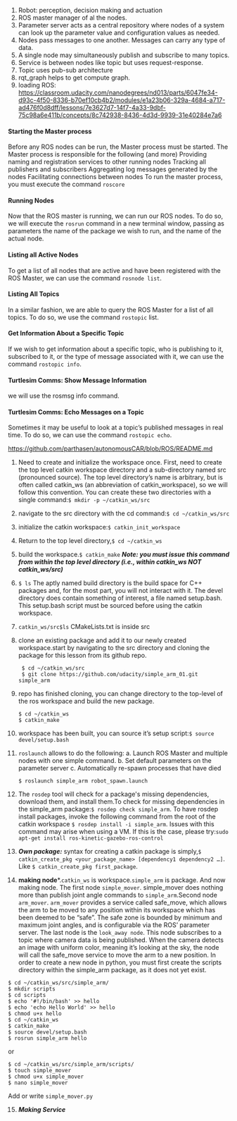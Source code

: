 1. Robot: perception, decision making and actuation
2. ROS master manager of al the nodes.
3. Parameter server acts as a central repository where nodes of a system can look up the parameter value and configuration values as needed.
4. Nodes pass messages to one another. Messages can carry any type of data.
5. A single node may simultaneously publish and subscribe to many topics.
6. Service is between nodes like topic but uses request-response.
7. Topic uses pub-sub architecture
8. rqt_graph helps to get compute graph.
9. loading ROS: https://classroom.udacity.com/nanodegrees/nd013/parts/6047fe34-d93c-4f50-8336-b70ef10cb4b2/modules/e1a23b06-329a-4684-a717-ad476f0d8dff/lessons/7e3627d7-14f7-4a33-9dbf-75c98a6e411b/concepts/8c742938-8436-4d3d-9939-31e40284e7a6

#### Starting the Master process
Before any ROS nodes can be run, the Master process must be started.
The Master process is responsible for the following (and more)
    Providing naming and registration services to other running nodes
    Tracking all publishers and subscribers
    Aggregating log messages generated by the nodes
    Facilitating connections between nodes
To run the master process, you must execute the command `roscore`
#### Running Nodes
Now that the ROS master is running, we can run our  ROS nodes. To do so, we will execute the `rosrun` command in a new terminal window, passing as parameters the name of the package we wish to run, and the name of the actual node.
#### Listing all Active Nodes
To get a list of all nodes that are active and have been registered with the ROS Master, we can use the command `rosnode list`. 
#### Listing All Topics
In a similar fashion, we are able to query the ROS Master for a list of all topics. To do so, we use the command `rostopic` list.
#### Get Information About a Specific Topic
If we wish to get information about a specific topic, who is publishing to it, subscribed to it, or the type of message associated with it, we can use the command `rostopic info`.
#### Turtlesim Comms: Show Message Information
we will use the rosmsg info command.
#### Turtlesim Comms: Echo Messages on a Topic
Sometimes it may be useful to look at a topic’s published messages in real time. To do so, we can use the command `rostopic echo`. 

https://github.com/parthasen/autonomousCAR/blob/ROS/README.md

1. Need to create and initialize the workspace once. First, need to create the top level catkin workspace directory and a sub-directory named src (pronounced source). The top level directory’s name is arbitrary, but is often called catkin_ws (an abbreviation of catkin_workspace), so we will follow this convention. You can create these two directories with a single command:`$ mkdir -p ~/catkin_ws/src`
2. navigate to the src directory with the cd command:`$ cd ~/catkin_ws/src`
3. initialize the catkin workspace:`$ catkin_init_workspace`
4. Return to the top level directory,`$ cd ~/catkin_ws`
5.  build the workspace.`$ catkin_make`
***Note: you must issue this command from within the top level directory (i.e., within catkin_ws NOT catkin_ws/src)***
6. `$ ls` The aptly named build directory is the build space for C++ packages and, for the most part, you will not interact with it. The devel directory does contain something of interest, a file named setup.bash. This setup.bash script must be sourced before using the catkin workspace. 
7. `catkin_ws/src$ls` CMakeLists.txt is inside src
8. clone an existing package and add it to our newly created workspace.start by navigating to the src directory and cloning the  package for this lesson from its github repo.

        $ cd ~/catkin_ws/src
        $ git clone https://github.com/udacity/simple_arm_01.git simple_arm
 9. repo has finished cloning, you can change directory to the top-level of the ros workspace and build the new package.
 
        $ cd ~/catkin_ws
        $ catkin_make
 10. workspace has been built, you can source it’s setup script:`$ source devel/setup.bash`

 11. `roslaunch` allows to do the following: a. Launch ROS Master and multiple nodes with one simple command. b. Set default parameters on the parameter server c. Automatically re-spawn processes that have died 
 
         $ roslaunch simple_arm robot_spawn.launch
        
 11. The `rosdep` tool will check for a package's missing dependencies, download them, and install them.To check for missing dependencies in the simple_arm package:`$ rosdep check simple_arm`. To have rosdep install packages, invoke the following command from the root of the catkin workspace   `$ rosdep install -i simple_arm`. Issues with this command may arise when using a VM. If this is the case, please try:`sudo apt-get install ros-kinetic-gazebo-ros-control`
 12. ***Own package:*** syntax for creating a catkin package is simply,`$ catkin_create_pkg <your_package_name> [dependency1 dependency2 …]`. Like `$ catkin_create_pkg first_package`.
 13. **making node***.`catkin_ws` is workspace.`simple_arm` is package. And now making node. The first node `simple_mover`. simple_mover does nothing more than publish joint angle commands to `simple_arm`.Second node `arm_mover`. `arm_mover` provides a service called safe_move, which allows the arm to be moved to any position within its workspace which has been deemed to be “safe”. The safe zone is bounded by minimum and maximum joint angles, and is configurable via the ROS’ parameter server. The last node is the `look_away node`. This node subscribes to a topic where camera data is being published. When the camera detects an image with uniform color, meaning it’s looking at the sky, the node will call the safe_move service to move the arm to a new position.
In order to create a new node in python, you must first create the scripts directory within the simple_arm package, as it does not yet exist.

    $ cd ~/catkin_ws/src/simple_arm/
    $ mkdir scripts
    $ cd scripts
    $ echo '#!/bin/bash' >> hello
    $ echo 'echo Hello World' >> hello 
    $ chmod u+x hello
    $ cd ~/catkin_ws
    $ catkin_make
    $ source devel/setup.bash
    $ rosrun simple_arm hello

or

    $ cd ~/catkin_ws/src/simple_arm/scripts/
    $ touch simple_mover
    $ chmod u+x simple_mover
    $ nano simple_mover
Add or write `simple_mover.py` 

15. ***Making Service***




       





